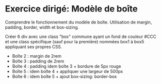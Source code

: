 # Exercice dirigé: Modèle de boîte

Comprendre le fonctionnement du modèle de boîte. Utilisation de margin, padding, border, width et box-sizing.

Créer 6 div avec une class "box" commune ayant un fond de couleur #CCC
et une class spécifique (sauf pour la première) nommées box1 à box5 appliquant ses propres CSS.

- Boîte 2 : margin de 2rem
- Boîte 3 : padding de 2rem
- Boîte 4 : padding idem boîte 3 + bordure de 5px rouge
- Boîte 5 : idem boîte 4 + appliquer une largeur de 500px
- Boîte 6 : idem boîte 5 + ajout box-sizing: border-box
